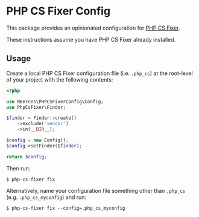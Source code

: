 PHP CS Fixer Config
==

This package provides an opinionated configuration for [PHP CS Fixer][1].

These instructions assume you have PHP CS Fixer already installed.

Usage
--

Create a local PHP CS Fixer configuration file (i.e. ``.php_cs``) at the root-level
of your project with the following contents:

```php
<?php

use NBerces\PHPCSFixerConfig\Config;
use PhpCsFixer\Finder;

$finder = Finder::create()
    ->exclude('vendor')
    ->in(__DIR__);

$config = new Config();
$config->setFinder($finder);

return $config;
```

Then run:

```console
$ php-cs-fixer fix
```

Alternatively, name your configuration file something other than ``.php_cs``
(e.g. ``.php_cs_myconfig``) and run:

```console
$ php-cs-fixer fix --config=.php_cs_myconfig
```

[1]: https://github.com/FriendsOfPHP/PHP-CS-Fixer
